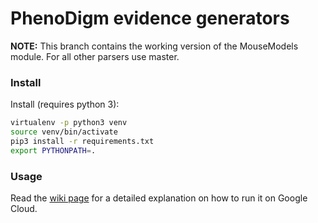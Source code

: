 # PhenoDigm evidence generators

**NOTE:** This branch contains the working version of the MouseModels module. For all other parsers use master.

### Install
Install (requires python 3):

```sh
virtualenv -p python3 venv
source venv/bin/activate
pip3 install -r requirements.txt
export PYTHONPATH=.
```
### Usage

Read the [wiki page](https://github.com/opentargets/evidence_datasource_parsers/wiki/Running-PhenoDigm-evidence-parser) for a detailed explanation on how to run it on Google Cloud.
